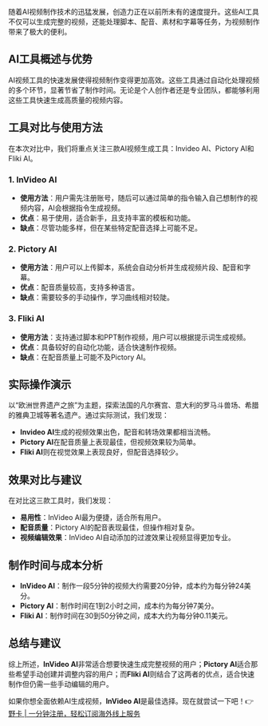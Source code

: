 随着AI视频制作技术的迅猛发展，创造力正在以前所未有的速度提升。这些AI工具不仅可以生成完整的视频，还能处理脚本、配音、素材和字幕等任务，为视频制作带来了极大的便利。

## AI工具概述与优势

AI视频工具的快速发展使得视频制作变得更加高效。这些工具通过自动化处理视频的多个环节，显著节省了制作时间。无论是个人创作者还是专业团队，都能够利用这些工具快速生成高质量的视频内容。

## 工具对比与使用方法

在本次对比中，我们将重点关注三款AI视频生成工具：Invideo AI、Pictory AI和Fliki AI。

### 1. InVideo AI
- **使用方法**：用户需先注册账号，随后可以通过简单的指令输入自己想制作的视频内容，AI会根据指令生成视频。
- **优点**：易于使用，适合新手，且支持丰富的模板和功能。
- **缺点**：尽管功能多样，但在某些特定配音选择上可能不足。

### 2. Pictory AI
- **使用方法**：用户可以上传脚本，系统会自动分析并生成视频片段、配音和字幕。
- **优点**：配音质量较高，支持多种语言。
- **缺点**：需要较多的手动操作，学习曲线相对较陡。

### 3. Fliki AI
- **使用方法**：支持通过脚本和PPT制作视频，用户可以根据提示词生成视频。
- **优点**：具备较好的自动化功能，适合快速制作视频。
- **缺点**：在配音质量上可能不及Pictory AI。

## 实际操作演示

以“欧洲世界遗产之旅”为主题，探索法国的凡尔赛宫、意大利的罗马斗兽场、希腊的雅典卫城等著名遗产。通过实际测试，我们发现：

- **Invideo AI**生成的视频效果出色，配音和转场效果都相当流畅。
- **Pictory AI**在配音质量上表现最佳，但视频效果较为简单。
- **Fliki AI**则在视觉效果上表现良好，但配音选择较少。

## 效果对比与建议

在对比这三款工具时，我们发现：
- **易用性**：InVideo AI最为便捷，适合所有用户。
- **配音质量**：Pictory AI的配音表现最佳，但操作相对复杂。
- **视频编辑效果**：InVideo AI自动添加的过渡效果让视频显得更加专业。

## 制作时间与成本分析

- **InVideo AI**：制作一段5分钟的视频大约需要20分钟，成本约为每分钟24美分。
- **Pictory AI**：制作时间在1到2小时之间，成本约为每分钟7美分。
- **Fliki AI**：制作时间在30到50分钟之间，成本大约为每分钟0.11美元。

## 总结与建议

综上所述，**InVideo AI**非常适合想要快速生成完整视频的用户；**Pictory AI**适合那些希望手动创建并调整内容的用户；而**Fliki AI**则结合了这两者的优点，适合快速制作但仍需一些手动编辑的用户。

如果你想全面依赖AI生成视频，**InVideo AI**是最佳选择。现在就尝试一下吧！👉 [野卡 | 一分钟注册，轻松订阅海外线上服务](https://bit.ly/bewildcard)